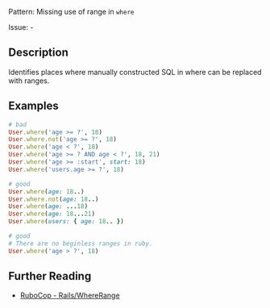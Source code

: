 Pattern: Missing use of range in `where`

Issue: -

## Description

Identifies places where manually constructed SQL in where can be replaced with ranges.

## Examples

```ruby
# bad
User.where('age >= ?', 18)
User.where.not('age >= ?', 18)
User.where('age < ?', 18)
User.where('age >= ? AND age < ?', 18, 21)
User.where('age >= :start', start: 18)
User.where('users.age >= ?', 18)

# good
User.where(age: 18..)
User.where.not(age: 18..)
User.where(age: ...18)
User.where(age: 18...21)
User.where(users: { age: 18.. })

# good
# There are no beginless ranges in ruby.
User.where('age > ?', 18)
```

## Further Reading

* [RuboCop - Rails/WhereRange](https://docs.rubocop.org/rubocop-rails/cops_rails.html#railswhererange)
